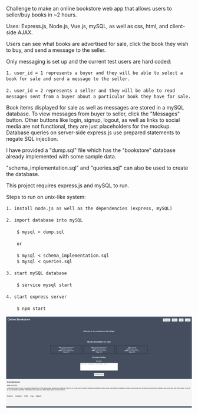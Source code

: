 Challenge to make an online bookstore web app that allows users to seller/buy books in ~2 hours.

Uses: Express.js, Node.js, Vue.js, mySQL, as well as css, html, and client-side AJAX.

Users can see what books are advertised for sale, click the book they wish to buy, and send a message to the seller.

Only messaging is set up and the current test users are hard coded:

    1. user_id = 1 represents a buyer and they will be able to select a book for sale and send a message to the seller.

    2. user_id = 2 represents a seller and they will be able to read messages sent from a buyer about a particular book they have for sale.

Book items displayed for sale as well as messages are stored in a mySQL database. To view messages from buyer to seller, click the "Messages" button.
Other buttons like login, signup, logout, as well as links to social media are not functional, they are just placeholders for the mockup. Database queries 
on server-side express.js use prepared statements to negate SQL injection.

I have provided a "dump.sql" file which has the "bookstore" database already implemented with some sample data.

"schema_implementation.sql" and "queries.sql" can also be used to create the database.

This project requires express.js and mySQL to run.

Steps to run on unix-like system:

    1. install node.js as well as the dependencies (express, mySQL)

    2. import database into mySQL

        $ mysql < dump.sql

        or

        $ mysql < schema_implementation.sql
        $ mysql < queries.sql
    
    3. start mySQL database

        $ service mysql start

    4. start express server

        $ npm start

    
![Alt text](image.png)


